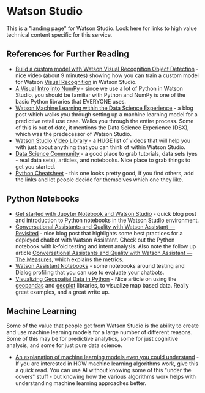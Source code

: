 # Watson Studio

This is a "landing page" for Watson Studio.  Look here for links to high value technical content specific for this service.

## References for Further Reading
- [Build a custom model with Watson Visual Recognition Object Detection](https://www.youtube.com/watch?reload=9&v=3gxMBtvsRFo&amp=&t=10s) - nice video (about 9 minutes) showing how you can train a custom model for Watson [Visual Recognition](https://github.com/dtoczala/watson-landing-page#visual-recognition) in Watson Studio.
- [A Visual Intro into NumPy](https://jalammar.github.io/visual-numpy/?utm_source=hackernewsletter&utm_medium=email&utm_term=data) - since we use a lot of Python in Watson Studio, you should be familiar with Python and NumPy is one of the basic Python libraries that EVERYONE uses.
- [Watson Machine Learning within the Data Science Experience](https://developer.ibm.com/dwblog/2017/watson-machine-learning-within-ibm-data-science-experience/#main) - a blog post which walks you through setting up a machine learning model for a predictive retail use case.  Walks you through the entire process.  Some of this is out of date, it mentions the Data Science Experience (DSX), which was the predecessor of Watson Studio.
- [Watson Studio Video Library](https://dataplatform.cloud.ibm.com/docs/content/wsj/getting-started/videos.html) - a HUGE list of videos that will help you with just about anything that you can think of within Watson Studio.
- [Data Science Community](https://community.ibm.com/community/user/watsonstudio/home) - a good place to grab tutorials, data sets (yes - real data sets), articles, and notebooks.  Nice place to grab things to get you started.
- [Python Cheatsheet](https://gto76.github.io/python-cheatsheet/) - this one looks pretty good, if you find others, add the links and let people decide for themselves which one they like.

## Python Notebooks
- [Get started with Jupyter Notebook and Watson Studio](https://medium.com/@lennartfr/get-started-with-jupyter-notebook-and-watson-studio-c763564952eb) - quick blog post and introduction to Python notebooks in the Watson Studio environment.
- [Conversational Assistants and Quality with Watson Assistant — Revisited](https://medium.com/@dtoczala/conversational-assistants-and-quality-with-watson-assistant-revisited-123fb3bb9f1f) - nice blog post that highlights some best practices for a deployed chatbot with Watson Assistant.  Check out the Python notebook with k-fold testing and intent analysis.  Also note the follow up article [Conversational Assistants and Quality with Watson Assistant — The Measures](https://chatbotslife.com/conversational-assistants-and-quality-with-watson-assistant-revisited-123fb3bb9f1f), which explains the metrics.
- [Watson Assistant Notebooks](https://cloud.ibm.com/docs/services/assistant?topic=assistant-logs-resources#logs-resources-jupyter-notebooks) - some notebooks around testing and Dialog profiling that you can use to evaluate your chatbots.
- [Visualizing Geospatial Data in Python](https://community.ibm.com/community/user/datascience/blogs/paco-nathan/2020/05/17/viz-geo-data-py) - Nice article on using the [geopandas](https://geopandas.org/) and [geoplot](https://residentmario.github.io/geoplot/index.html) libraries, to visualize map based data.  Really great examples, and a great write up.

## Machine Learning

Some of the value that people get from Watson Studio is the ability to create and use machine learning models for a large number of different reasons.  Some of this may be for predictive analytics, some for just cognitive analysis, and some for just pure data science.

- [An explanation of machine learning models even you could understand](https://thenextweb.com/neural/2020/04/25/machine-learning-models-explained-to-a-five-year-old-syndication/) - If you are interested in HOW machine learning algorithms work, give this a quick read.  You can use AI without knowing some of this "under the covers" stuff - but knowing how the various algorithms work helps with understanding machine learning approaches better.
